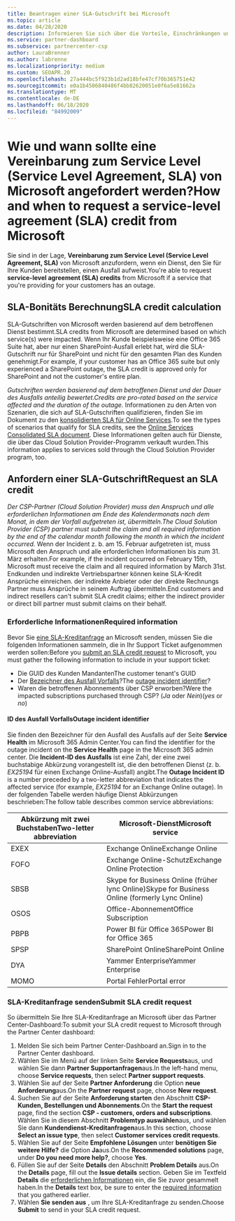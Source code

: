 ```yaml
---
title: Beantragen einer SLA-Gutschrift bei Microsoft
ms.topic: article
ms.date: 04/28/2020
description: Informieren Sie sich über die Vorteile, Einschränkungen und Verfahren zum Anfordern einer Vereinbarung zum Service Level (Service Level Agreement, SLA) von Microsoft, wenn für Ihre Kunden ein Dienstausfall auftritt.
ms.service: partner-dashboard
ms.subservice: partnercenter-csp
author: LauraBrenner
ms.author: labrenne
ms.localizationpriority: medium
ms.custom: SEOAPR.20
ms.openlocfilehash: 27a444bc5f923b1d2ad18bfe47cf70b365751e42
ms.sourcegitcommit: e0a1b4506840486f4bb82620051e0f6a5e81662a
ms.translationtype: MT
ms.contentlocale: de-DE
ms.lasthandoff: 06/18/2020
ms.locfileid: "84992009"
---
```

# <a name="how-and-when-to-request-a-service-level-agreement-sla-credit-from-microsoft"></a><span data-ttu-id="c2fbc-103">Wie und wann sollte eine Vereinbarung zum Service Level (Service Level Agreement, SLA) von Microsoft angefordert werden?</span><span class="sxs-lookup"><span data-stu-id="c2fbc-103">How and when to request a service-level agreement (SLA) credit from Microsoft</span></span>

<span data-ttu-id="c2fbc-104">Sie sind in der Lage, **Vereinbarung zum Service Level (Service Level Agreement, SLA)** von Microsoft anzufordern, wenn ein Dienst, den Sie für Ihre Kunden bereitstellen, einen Ausfall aufweist.</span><span class="sxs-lookup"><span data-stu-id="c2fbc-104">You're able to request **service-level agreement (SLA) credits** from Microsoft if a service that you're providing for your customers has an outage.</span></span>

## <a name="sla-credit-calculation"></a><span data-ttu-id="c2fbc-105">SLA-Bonitäts Berechnung</span><span class="sxs-lookup"><span data-stu-id="c2fbc-105">SLA credit calculation</span></span>

<span data-ttu-id="c2fbc-106">SLA-Gutschriften von Microsoft werden basierend auf dem betroffenen Dienst bestimmt.</span><span class="sxs-lookup"><span data-stu-id="c2fbc-106">SLA credits from Microsoft are determined based on which service(s) were impacted.</span></span> <span data-ttu-id="c2fbc-107">Wenn Ihr Kunde beispielsweise eine Office 365 Suite hat, aber nur einen SharePoint-Ausfall erlebt hat, wird die SLA-Gutschrift nur für SharePoint und nicht für den gesamten Plan des Kunden genehmigt.</span><span class="sxs-lookup"><span data-stu-id="c2fbc-107">For example, if your customer has an Office 365 suite but only experienced a SharePoint outage, the SLA credit is approved only for SharePoint and not the customer's entire plan.</span></span>

<span data-ttu-id="c2fbc-108">*Gutschriften werden basierend auf dem betroffenen Dienst und der Dauer des Ausfalls anteilig bewertet.*</span><span class="sxs-lookup"><span data-stu-id="c2fbc-108">*Credits are pro-rated based on the service affected and the duration of the outage.*</span></span> <span data-ttu-id="c2fbc-109">Informationen zu den Arten von Szenarien, die sich auf SLA-Gutschriften qualifizieren, finden Sie im Dokument zu den [konsolidierten SLA für Online Services](http://www.microsoftvolumelicensing.com/DocumentSearch.aspx?Mode=3&DocumentTypeId=37).</span><span class="sxs-lookup"><span data-stu-id="c2fbc-109">To see the types of scenarios that qualify for SLA credits, see the [Online Services Consolidated SLA document](http://www.microsoftvolumelicensing.com/DocumentSearch.aspx?Mode=3&DocumentTypeId=37).</span></span> <span data-ttu-id="c2fbc-110">Diese Informationen gelten auch für Dienste, die über das Cloud Solution Provider-Programm verkauft wurden.</span><span class="sxs-lookup"><span data-stu-id="c2fbc-110">This information applies to services sold through the Cloud Solution Provider program, too.</span></span>

## <a name="request-an-sla-credit"></a><span data-ttu-id="c2fbc-111">Anfordern einer SLA-Gutschrift</span><span class="sxs-lookup"><span data-stu-id="c2fbc-111">Request an SLA credit</span></span>

<span data-ttu-id="c2fbc-112">*Der CSP-Partner (Cloud Solution Provider) muss den Anspruch und alle erforderlichen Informationen am Ende des Kalendermonats nach dem Monat, in dem der Vorfall aufgetreten ist, übermitteln.*</span><span class="sxs-lookup"><span data-stu-id="c2fbc-112">*The Cloud Solution Provider (CSP) partner must submit the claim and all required information by the end of the calendar month following the month in which the incident occurred.*</span></span> <span data-ttu-id="c2fbc-113">Wenn der Incident z. b. am 15. Februar aufgetreten ist, muss Microsoft den Anspruch und alle erforderlichen Informationen bis zum 31. März erhalten.</span><span class="sxs-lookup"><span data-stu-id="c2fbc-113">For example, if the incident occurred on February 15th, Microsoft must receive the claim and all required information by March 31st.</span></span> <span data-ttu-id="c2fbc-114">Endkunden und indirekte Vertriebspartner können keine SLA-Kredit Ansprüche einreichen. der indirekte Anbieter oder der direkte Rechnungs Partner muss Ansprüche in seinem Auftrag übermitteln.</span><span class="sxs-lookup"><span data-stu-id="c2fbc-114">End customers and indirect resellers can't submit SLA credit claims; either the indirect provider or direct bill partner must submit claims on their behalf.</span></span>

### <a name="required-information"></a><span data-ttu-id="c2fbc-115">Erforderliche Informationen</span><span class="sxs-lookup"><span data-stu-id="c2fbc-115">Required information</span></span>

<span data-ttu-id="c2fbc-116">Bevor Sie [eine SLA-Kreditanfrage](#submit-sla-credit-request) an Microsoft senden, müssen Sie die folgenden Informationen sammeln, die in Ihr Support Ticket aufgenommen werden sollen:</span><span class="sxs-lookup"><span data-stu-id="c2fbc-116">Before you [submit an SLA credit request](#submit-sla-credit-request) to Microsoft, you must gather the following information to include in your support ticket:</span></span>

- <span data-ttu-id="c2fbc-117">Die GUID des Kunden Mandanten</span><span class="sxs-lookup"><span data-stu-id="c2fbc-117">The customer tenant's GUID</span></span>
- <span data-ttu-id="c2fbc-118">Der [Bezeichner des Ausfall Vorfalls](#outage-incident-identifier)?</span><span class="sxs-lookup"><span data-stu-id="c2fbc-118">The [outage incident identifier](#outage-incident-identifier)?</span></span>
- <span data-ttu-id="c2fbc-119">Waren die betroffenen Abonnements über CSP erworben?</span><span class="sxs-lookup"><span data-stu-id="c2fbc-119">Were the impacted subscriptions purchased through CSP?</span></span> <span data-ttu-id="c2fbc-120">(*Ja* oder *Nein*)</span><span class="sxs-lookup"><span data-stu-id="c2fbc-120">(*yes* or *no*)</span></span>

#### <a name="outage-incident-identifier"></a><span data-ttu-id="c2fbc-121">ID des Ausfall Vorfalls</span><span class="sxs-lookup"><span data-stu-id="c2fbc-121">Outage incident identifier</span></span>

<span data-ttu-id="c2fbc-122">Sie finden den Bezeichner für den Ausfall des Ausfalls auf der Seite **Service Health** im Microsoft 365 Admin Center.</span><span class="sxs-lookup"><span data-stu-id="c2fbc-122">You can find the identifier for the outage incident on the **Service Health** page in the Microsoft 365 admin center.</span></span> <span data-ttu-id="c2fbc-123">Die **Incident-ID des Ausfalls** ist eine Zahl, der eine zwei buchstabige Abkürzung vorangestellt ist, die den betroffenen Dienst (z. b. *EX25194* für einen Exchange Online-Ausfall) angibt.</span><span class="sxs-lookup"><span data-stu-id="c2fbc-123">The **Outage Incident ID** is a number preceded by a two-letter abbreviation that indicates the affected service (for example, *EX25194* for an Exchange Online outage).</span></span> <span data-ttu-id="c2fbc-124">In der folgenden Tabelle werden häufige Dienst Abkürzungen beschrieben:</span><span class="sxs-lookup"><span data-stu-id="c2fbc-124">The follow table describes common service abbreviations:</span></span>

| <span data-ttu-id="c2fbc-125">Abkürzung mit zwei Buchstaben</span><span class="sxs-lookup"><span data-stu-id="c2fbc-125">Two-letter abbreviation</span></span> | <span data-ttu-id="c2fbc-126">Microsoft-Dienst</span><span class="sxs-lookup"><span data-stu-id="c2fbc-126">Microsoft service</span></span> |
| ----------------------- | ----------------- |
| <span data-ttu-id="c2fbc-127">EX</span><span class="sxs-lookup"><span data-stu-id="c2fbc-127">EX</span></span> | <span data-ttu-id="c2fbc-128">Exchange Online</span><span class="sxs-lookup"><span data-stu-id="c2fbc-128">Exchange Online</span></span> |
| <span data-ttu-id="c2fbc-129">FO</span><span class="sxs-lookup"><span data-stu-id="c2fbc-129">FO</span></span> | <span data-ttu-id="c2fbc-130">Exchange Online-Schutz</span><span class="sxs-lookup"><span data-stu-id="c2fbc-130">Exchange Online Protection</span></span> |
| <span data-ttu-id="c2fbc-131">SB</span><span class="sxs-lookup"><span data-stu-id="c2fbc-131">SB</span></span> | <span data-ttu-id="c2fbc-132">Skype for Business Online (früher lync Online)</span><span class="sxs-lookup"><span data-stu-id="c2fbc-132">Skype for Business Online (formerly Lync Online)</span></span> |
| <span data-ttu-id="c2fbc-133">OS</span><span class="sxs-lookup"><span data-stu-id="c2fbc-133">OS</span></span> | <span data-ttu-id="c2fbc-134">Office-Abonnement</span><span class="sxs-lookup"><span data-stu-id="c2fbc-134">Office Subscription</span></span> |
| <span data-ttu-id="c2fbc-135">PB</span><span class="sxs-lookup"><span data-stu-id="c2fbc-135">PB</span></span> | <span data-ttu-id="c2fbc-136">Power BI für Office 365</span><span class="sxs-lookup"><span data-stu-id="c2fbc-136">Power BI for Office 365</span></span> |
| <span data-ttu-id="c2fbc-137">SP</span><span class="sxs-lookup"><span data-stu-id="c2fbc-137">SP</span></span> | <span data-ttu-id="c2fbc-138">SharePoint Online</span><span class="sxs-lookup"><span data-stu-id="c2fbc-138">SharePoint Online</span></span> |
| <span data-ttu-id="c2fbc-139">D</span><span class="sxs-lookup"><span data-stu-id="c2fbc-139">YA</span></span> | <span data-ttu-id="c2fbc-140">Yammer Enterprise</span><span class="sxs-lookup"><span data-stu-id="c2fbc-140">Yammer Enterprise</span></span> |
| <span data-ttu-id="c2fbc-141">MO</span><span class="sxs-lookup"><span data-stu-id="c2fbc-141">MO</span></span> | <span data-ttu-id="c2fbc-142">Portal Fehler</span><span class="sxs-lookup"><span data-stu-id="c2fbc-142">Portal error</span></span> |

### <a name="submit-sla-credit-request"></a><span data-ttu-id="c2fbc-143">SLA-Kreditanfrage senden</span><span class="sxs-lookup"><span data-stu-id="c2fbc-143">Submit SLA credit request</span></span>

<span data-ttu-id="c2fbc-144">So übermitteln Sie Ihre SLA-Kreditanfrage an Microsoft über das Partner Center-Dashboard:</span><span class="sxs-lookup"><span data-stu-id="c2fbc-144">To submit your SLA credit request to Microsoft through the Partner Center dashboard:</span></span>

1. <span data-ttu-id="c2fbc-145">Melden Sie sich beim Partner Center-Dashboard an.</span><span class="sxs-lookup"><span data-stu-id="c2fbc-145">Sign in to the Partner Center dashboard.</span></span>
2. <span data-ttu-id="c2fbc-146">Wählen Sie im Menü auf der linken Seite **Service Requests**aus, und wählen Sie dann **Partner Supportanfragen**aus.</span><span class="sxs-lookup"><span data-stu-id="c2fbc-146">In the left-hand menu, choose **Service requests**, then select **Partner support requests**.</span></span>
3. <span data-ttu-id="c2fbc-147">Wählen Sie auf der Seite **Partner Anforderung** die Option **neue Anforderung**aus.</span><span class="sxs-lookup"><span data-stu-id="c2fbc-147">On the **Partner request** page, choose **New request**.</span></span>
4. <span data-ttu-id="c2fbc-148">Suchen Sie auf der Seite **Anforderung starten** den Abschnitt **CSP-Kunden, Bestellungen und Abonnements**.</span><span class="sxs-lookup"><span data-stu-id="c2fbc-148">On the **Start the request** page, find the section **CSP - customers, orders and subscriptions**.</span></span> <span data-ttu-id="c2fbc-149">Wählen Sie in diesem Abschnitt **Problemtyp auswählen**aus, und wählen Sie dann **Kundendienst-Kreditanfragen**aus.</span><span class="sxs-lookup"><span data-stu-id="c2fbc-149">In this section, choose **Select an issue type**, then select **Customer services credit requests**.</span></span>
5. <span data-ttu-id="c2fbc-150">Wählen Sie auf der Seite **Empfohlene Lösungen** unter **benötigen Sie weitere Hilfe?** die Option **Ja**aus.</span><span class="sxs-lookup"><span data-stu-id="c2fbc-150">On the **Recommended solutions** page, under **Do you need more help?**, choose **Yes**.</span></span>
6. <span data-ttu-id="c2fbc-151">Füllen Sie auf der Seite **Details** den Abschnitt **Problem Details** aus.</span><span class="sxs-lookup"><span data-stu-id="c2fbc-151">On the **Details** page, fill out the **Issue details** section.</span></span> <span data-ttu-id="c2fbc-152">Geben Sie im Textfeld **Details** die [erforderlichen Informationen](#required-information) ein, die Sie zuvor gesammelt haben.</span><span class="sxs-lookup"><span data-stu-id="c2fbc-152">In the **Details** text box, be sure to enter the [required information](#required-information) that you gathered earlier.</span></span>
7. <span data-ttu-id="c2fbc-153">Wählen **Sie senden aus** , um Ihre SLA-Kreditanfrage zu senden.</span><span class="sxs-lookup"><span data-stu-id="c2fbc-153">Choose **Submit** to send in your SLA credit request.</span></span>
